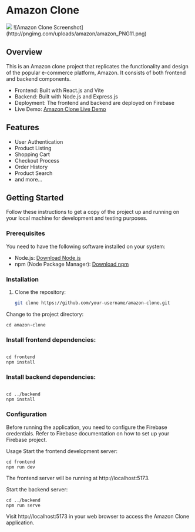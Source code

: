 # Amazon Clone
<img src="http://pngimg.com/uploads/amazon/amazon_PNG11.png"/>
![Amazon Clone Screenshot](http://pngimg.com/uploads/amazon/amazon_PNG11.png)

## Overview

This is an Amazon clone project that replicates the functionality and design of the popular e-commerce platform, Amazon. It consists of both frontend and backend components.

- Frontend: Built with React.js and Vite
- Backend: Built with Node.js and Express.js
- Deployment: The frontend and backend are deployed on Firebase
- Live Demo: [Amazon Clone Live Demo](https://clone-924de.web.app/)

## Features

- User Authentication
- Product Listing
- Shopping Cart
- Checkout Process
- Order History
- Product Search
- and more...

## Getting Started

Follow these instructions to get a copy of the project up and running on your local machine for development and testing purposes.

### Prerequisites

You need to have the following software installed on your system:

- Node.js: [Download Node.js](https://nodejs.org/)
- npm (Node Package Manager): [Download npm](https://www.npmjs.com/get-npm)

### Installation

1. Clone the repository:

   ```bash
   git clone https://github.com/your-username/amazon-clone.git
Change to the project directory:

```
cd amazon-clone

```
### Install frontend dependencies:

```

cd frontend
npm install
```
### Install backend dependencies:
```

cd ../backend
npm install

```
### Configuration
Before running the application, you need to configure the Firebase credentials. Refer to Firebase documentation on how to set up your Firebase project.

Usage
Start the frontend development server:

```
cd frontend
npm run dev

```
The frontend server will be running at http://localhost:5173.

Start the backend server:

```
cd ../backend
npm run serve

```

Visit http://localhost:5173 in your web browser to access the Amazon Clone application.